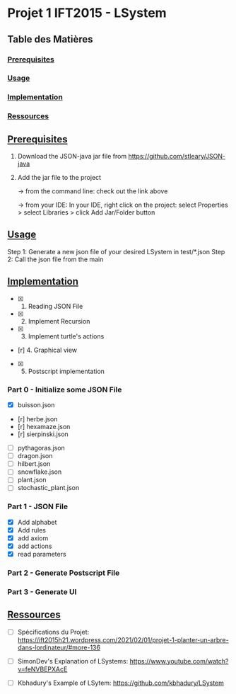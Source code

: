 # Projet 1 IFT2015 - LSystem

## Table des Matières

### [Prerequisites](#prerequisites)
### [Usage](#usage)
### [Implementation](#implementation)
### [Ressources](#ressources)

## [Prerequisites](#prerequisites)

1. Download the JSON-java jar file from https://github.com/stleary/JSON-java
2. Add the jar file to the project 
   
   -> from the command line: check out the link above
   
   -> from your IDE: In your IDE, right click on the project:
	select Properties > select Libraries > click Add Jar/Folder button

## [Usage](#usage)

Step 1: Generate a new json file of your desired LSystem in test/*.json
Step 2: Call the json file from the main

## [Implementation](#implementation)

- [x] 1. Reading JSON File
- [x] 2. Implement Recursion
- [x] 3. Implement turtle's actions
- [r] 4. Graphical view
- [x] 5. Postscript implementation

### Part 0 - Initialize some JSON File

- [x] buisson.json
- [r] herbe.json
- [r] hexamaze.json
- [r] sierpinski.json
- [ ] pythagoras.json
- [ ] dragon.json
- [ ] hilbert.json
- [ ] snowflake.json
- [ ] plant.json
- [ ] stochastic_plant.json

### Part 1 - JSON File

- [x] Add alphabet
- [x] Add rules
- [x] add axiom
- [x] add actions
- [x] read parameters

### Part 2 - Generate Postscript File

### Part 3 - Generate UI

## [Ressources](#ressources)


- [ ] Spécifications du Projet: https://ift2015h21.wordpress.com/2021/02/01/projet-1-planter-un-arbre-dans-lordinateur/#more-136  
- [ ] SimonDev's Explanation of LSystems: https://www.youtube.com/watch?v=feNVBEPXAcE
- [ ] Kbhadury's Example of LSytem: https://github.com/kbhadury/LSystem

